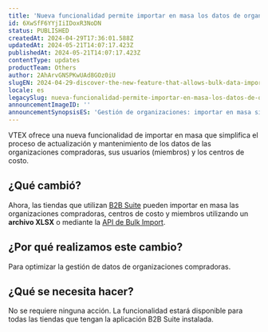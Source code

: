 ```yaml
---
title: 'Nueva funcionalidad permite importar en masa los datos de organizaciones y centros de costo '
id: 6XwSfF6YYjIiIDoxR3NoDN
status: PUBLISHED
createdAt: 2024-04-29T17:36:01.588Z
updatedAt: 2024-05-21T14:07:17.423Z
publishedAt: 2024-05-21T14:07:17.423Z
contentType: updates
productTeam: Others
author: 2AhArvGNSPKwUAd8GOz0iU
slugEN: 2024-04-29-discover-the-new-feature-that-allows-bulk-data-import-for-organizations-and
locale: es
legacySlug: nueva-funcionalidad-permite-importar-en-masa-los-datos-de-organizaciones-y
announcementImageID: ''
announcementSynopsisES: 'Gestión de organizaciones: importar en masa simplifica la actualización y mantenimiento de los datos'
---
```


VTEX ofrece una nueva funcionalidad de importar en masa que simplifica el proceso de actualización y mantenimiento de los datos de las organizaciones compradoras, sus usuarios (miembros) y los centros de costo.

## ¿Qué cambió?

Ahora, las tiendas que utilizan [B2B Suite](https://developers.vtex.com/docs/apps/vtex.b2b-suite) pueden importar en masa las organizaciones compradoras, centros de costo y miembros utilizando un **archivo XLSX** o mediante la [API de Bulk Import](https://developers.vtex.com/docs/api-reference/buyer-organizations?endpoint=overview). 

## ¿Por qué realizamos este cambio?

Para optimizar la gestión de datos de organizaciones compradoras.

## ¿Qué se necesita hacer?

No se requiere ninguna acción. La funcionalidad estará disponible para todas las tiendas que tengan la aplicación B2B Suite instalada.
